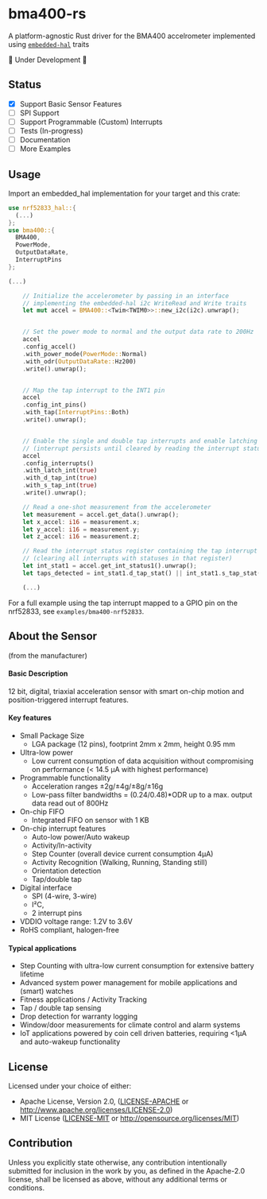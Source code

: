 # bma400-rs
A platform-agnostic Rust driver for the BMA400 accelrometer implemented using [`embedded-hal`](https://github.com/japaric/embedded-hal) traits

🚧 Under Development 🚧

## Status

- [x] Support Basic Sensor Features
- [ ] SPI Support
- [ ] Support Programmable (Custom) Interrupts
- [ ] Tests (In-progress)
- [ ] Documentation
- [ ] More Examples

## Usage

Import an embedded_hal implementation for your target and this crate: 

```rust
use nrf52833_hal::{
  (...)
};
use bma400::{
  BMA400, 
  PowerMode, 
  OutputDataRate, 
  InterruptPins
};

(...)

    // Initialize the accelerometer by passing in an interface 
    // implementing the embedded-hal i2c WriteRead and Write traits
    let mut accel = BMA400::<Twim<TWIM0>>::new_i2c(i2c).unwrap();


    // Set the power mode to normal and the output data rate to 200Hz
    accel
    .config_accel()
    .with_power_mode(PowerMode::Normal)
    .with_odr(OutputDataRate::Hz200)
    .write().unwrap();


    // Map the tap interrupt to the INT1 pin
    accel
    .config_int_pins()
    .with_tap(InterruptPins::Both)
    .write().unwrap();


    // Enable the single and double tap interrupts and enable latching
    // (interrupt persists until cleared by reading the interrupt status register)
    accel
    .config_interrupts()
    .with_latch_int(true)
    .with_d_tap_int(true)
    .with_s_tap_int(true)
    .write().unwrap();

    // Read a one-shot measurement from the accelerometer
    let measurement = accel.get_data().unwrap();
    let x_accel: i16 = measurement.x;
    let y_accel: i16 = measurement.y;
    let z_accel: i16 = measurement.z;

    // Read the interrupt status register containing the tap interrupt
    // (clearing all interrupts with statuses in that register)
    let int_stat1 = accel.get_int_status1().unwrap();
    let taps_detected = int_stat1.d_tap_stat() || int_stat1.s_tap_stat();

    (...)

```
For a full example using the tap interrupt mapped to a GPIO pin on the nrf52833, see `examples/bma400-nrf52833`.

## About the Sensor 

 (from the manufacturer)

#### Basic Description
12 bit, digital, triaxial acceleration sensor with smart on-chip motion and position-triggered interrupt features.

#### Key features
- Small Package Size 
  - LGA package (12 pins), footprint 2mm x 2mm, height 0.95 mm
- Ultra-low power
  - Low current consumption of data acquisition without compromising on performance (< 14.5 µA with highest performance)
- Programmable functionality
  - Acceleration ranges ±2g/±4g/±8g/±16g
  - Low-pass filter bandwidths = (0.24/0.48)*ODR up to a max. output data read out of 800Hz
- On-chip FIFO
  - Integrated FIFO on sensor with 1 KB
- On-chip interrupt features
  - Auto-low power/Auto wakeup
  - Activity/In-activity
  - Step Counter (overall device current consumption 4µA)
  - Activity Recognition (Walking, Running, Standing still)
  - Orientation detection
  - Tap/double tap
- Digital interface
  - SPI (4-wire, 3-wire)
  - I²C, 
  - 2 interrupt pins
- VDDIO voltage range: 1.2V to 3.6V
- RoHS compliant, halogen-free

#### Typical applications
- Step Counting with ultra-low current consumption for extensive battery lifetime
- Advanced system power management for mobile applications and (smart) watches
- Fitness applications / Activity Tracking
- Tap / double tap sensing
- Drop detection for warranty logging
- Window/door measurements for climate control and alarm systems
- IoT applications powered by coin cell driven batteries, requiring <1µA and auto-wakeup
functionality

## License
Licensed under your choice of either:
- Apache License, Version 2.0, ([LICENSE-APACHE](LICENSE-APACHE) or http://www.apache.org/licenses/LICENSE-2.0)
- MIT License ([LICENSE-MIT](LICENSE-MIT) or http://opensource.org/licenses/MIT) 

## Contribution

Unless you explicitly state otherwise, any contribution intentionally submitted
for inclusion in the work by you, as defined in the Apache-2.0 license, shall be
licensed as above, without any additional terms or conditions.
